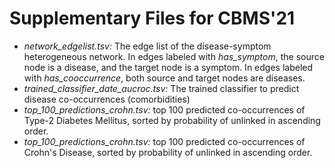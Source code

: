 # Supplementary Files for CBMS'21

* *network_edgelist.tsv:* The edge list of the disease-symptom heterogeneous network. In edges labeled with *has_symptom*, the source node is a disease, and the target node is a symptom. In edges labeled with *has_cooccurrence*, both source and target nodes are diseases. 
* *trained_classifier_date_aucroc.tsv:* The trained classifier to predict disease co-occurrences (comorbidities)
* *top_100_predictions_crohn.tsv:* top 100 predicted co-occurrences of Type-2 Diabetes Mellitus, sorted by probability of unlinked in ascending order. 
* *top_100_predictions_crohn.tsv:* top 100 predicted co-occurrences of Crohn's Disease, sorted by probability of unlinked in ascending order. 
